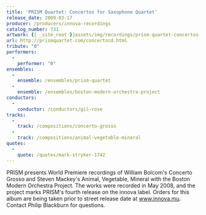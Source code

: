 ```yaml
---
title: 'PRISM Quartet: Concertos for Saxophone Quartet'
release_date: 2009-03-17
producer: /producers/innova-recordings
catalog_number: 731
artwork: {{ _site_root }}assets/img/recordings/prism-quartet-concertos-for-saxophone-quartet.jpg
url: http://prismquartet.com/concertocd.html
tribute: "0"
performers: 
  -
    performer: "0"
ensembles: 
  -
    ensemble: /ensembles/prism-quartet
  -
    ensemble: /ensembles/boston-modern-orchestra-project
conductors: 
  -
    conductor: /conductors/gil-rose
tracks: 
  -
    track: /compositions/concerto-grosso
  -
    track: /compositions/animal-vegetable-mineral
quotes: 
  -
    quote: /quotes/mark-stryker-1742
---
```

PRISM presents World Premiere recordings of William Bolcom's Concerto Grosso and Steven Mackey's Animal, Vegetable, Mineral with the Boston Modern Orchestra Project. The works were recorded in May 2008, and the project marks PRISM's fourth release on the innova label. Orders for this album are being taken prior to street release date at www.innova.mu. Contact Philip Blackburn for questions.